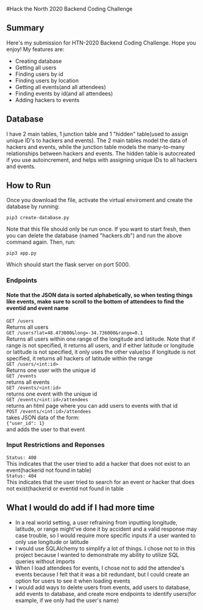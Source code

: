 #Hack the North 2020 Backend Coding Challenge
## Summary

Here's my submission for HTN-2020 Backend Coding Challenge. Hope you enjoy! My features are:

- Creating database
- Getting all users
- Finding users by id
- Finding users by location
- Getting all events(and all attendees)
- Finding events by id(and all attendees)
- Adding hackers to events

## Database

I have 2 main tables, 1 junction table and 1 "hidden" table(used to assign unique ID's to hackers and events). The 2 main tables model the data of hackers and events, while the junction table models the many-to-many relationships between hackers and events. The hidden table is autocreated if you use autoincrement, and helps with assigning unique IDs to all hackers and events.

## How to Run

Once you download the file, activate the virtual enviroment and create the database by running: 
```
pip3 create-database.py
```
Note that this file should only be run once. If you want to start fresh, then you can delete the database (named "hackers.db") and run the above command again. 
Then, run:
```
pip3 app.py
```
Which should start the flask server on port 5000.

### Endpoints
#### Note that the JSON data is sorted alphabetically, so when testing things like events, make sure to scroll to the bottom of attendees to find the eventid and event name
`GET /users`<br />
Returns all users<br />
`GET /users?lat=48.473000&long=-34.736000&range=0.1`<br />
Returns all users within one range of the longitude and latitude. Note that if range is not specified, it returns all users, and if either latitude or longitude or latitude is not specified, it only uses the other value(so if longitude is not specified, it returns all hackers of latitude within the range<br />
`GET /users/<int:id>`<br />
Returns one user with the unique id<br />
`GET /events`<br />
returns all events<br />
`GET /events/<int:id>`<br />
returns one event with the unique id<br />
`GET /events/<int:id>/attendees`<br />
returns an html page where you can add users to events with that id<br />
`POST /events/<int:id>/attendees`<br />
takes JSON data of the form:<br />
`{"user_id": 1}`<br />
and adds the user to that event<br />
### Input Restrictions and Reponses<br />
`Status: 400`<br />
This indicates that the user tried to add a hacker that does not exist to an event(hackerid not found in table)<br />
`Status: 404`<br />
This indicates that the user tried to search for an event or hacker that does not exist(hackerid or eventid not found in table<br />

## What I would do add if I had more time
- In a real world setting, a user refraining from inputting longitude, latitude, or range might've done it by accident and a valid response may case trouble, so I would require more specific inputs if a user wanted to only use longitude or latitude
- I would use SQLAlchemy to simplify a lot of things. I chose not to in this project because I wanted to demonstrate my ability to utilize SQL queries without imports
- When I load attendees for events, I chose not to add the attendee's events because I felt that it was a bit redundant, but I could create an option for users to see it when loading events
- I would add ways to delete users from events, add users to database, add events to database, and create more endpoints to identify users(for example, if we only had the user's name)
